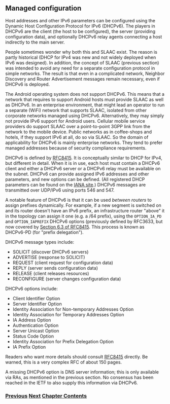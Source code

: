 ## Managed configuration

Host addresses and other IPv6 parameters can be configured using the Dynamic Host Configuration Protocol for IPv6 (DHCPv6). The players in DHCPv6 are the client (the host to be configured), the server (providing configuration data), and optionally DHCPv6 relay agents connecting a host indirectly to the main server.

People sometimes wonder why both this and SLAAC exist. The reason is partly historical (DHCP for IPv4 was new and not widely deployed when IPv6 was designed). In addition, the concept of SLAAC (previous section) was intended to avoid any need for a separate configuration protocol in simple networks. The result is that even in a complicated network, Neighbor Discovery and Router Advertisement messages remain necessary, even if DHCPv6 is deployed.

The Android operating system does not support DHCPv6. This means that a network that requires to support Android hosts must provide SLAAC as well as DHCPv6. In an enterprise environment, that might lead an operator to run a separate (WiFi) network that supports SLAAC, isolated from other corporate networks managed using DHCPv6. Alternatively, they may simply not provide IPv6 support for Android users. Cellular mobile service providers do support SLAAC over a point-to-point 3GPP link from the network to the mobile device. Public networks as in coffee-shops and hotels, if they support IPv6 at all, do so via SLAAC. So the domain of applicability for DHCPv6 is mainly enterprise networks. They tend to prefer managed addresses because of security compliance requirements.

DHCPv6 is defined by [RFC8415](https://www.rfc-editor.org/info/rfc8415). It is conceptually similar to DHCP for IPv4, but different in detail. When it is in use, each host must contain a DHCPv6 client and either a DHCPv6 server or a DHCPv6 relay must be available on the subnet. DHCPv6 can provide assigned IPv6 addresses and other parameters, and new options can be defined. (All registered DHCP parameters can be found on the [IANA site](https://www.iana.org/assignments/dhcpv6-parameters/dhcpv6-parameters.xhtml#dhcpv6-parameters-2).) DHCPv6 messages are transmitted over UDP/IPv6 using ports 546 and 547.

A notable feature of DHCPv6 is that it can be used *between routers* to assign prefixes dynamically. For example, if a new segment is switched on and its router doesn't have an IPv6 prefix, an infrastructure router "above" it in the topology can assign it one (e.g. a /64 prefix), using the `OPTION_IA_PD` and `OPTION_IAPREFIX` DHCPv6 options (previously defined by RFC3633, but now covered by [Section 6.3 of RFC8415](https://www.rfc-editor.org/rfc/rfc8415.html#section-6.3). This process is known as DHCPv6-PD (for "prefix delegation").

DHCPv6 message types include:

- SOLICIT (discover DHCPv6 servers)
- ADVERTISE (response to SOLICIT)
- REQUEST (client request for configuration data)
- REPLY   (server sends configuration data)
- RELEASE (client releases resources)
- RECONFIGURE (server changes configuration data)

DHCPv6 options include:

- Client Identifier Option
- Server Identifier Option
- Identity Association for Non-temporary Addresses Option
- Identity Association for Temporary Addresses Option
- IA Address Option
- Authentication Option
- Server Unicast Option
- Status Code Option
- Identity Association for Prefix Delegation Option
- IA Prefix Option

Readers who want more details should consult [RFC8415](https://www.rfc-editor.org/info/rfc8415) directly.
Be warned, this is a very complex RFC of about 150 pages.

A missing DHCPv6 option is DNS server information; this is only available
via RAs, as mentioned in the previous section. No consensus has
been reached in the IETF to also supply this information via DHCPv6.

<!-- Link lines generated automatically; do not delete -->
### [<ins>Previous</ins>](Auto-configuration.md) [<ins>Next</ins>](DNS.md) [<ins>Chapter Contents</ins>](2.%20IPv6%20Basic%20Technology.md)
